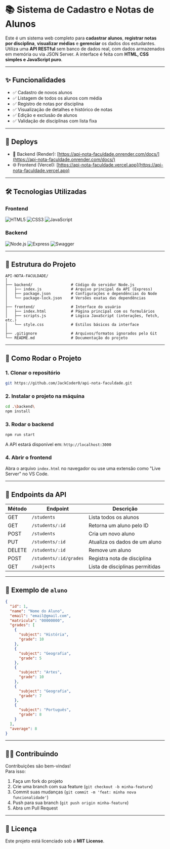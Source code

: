 # 📚 Sistema de Cadastro e Notas de Alunos

Este é um sistema web completo para **cadastrar alunos**, **registrar notas por disciplina**, **visualizar médias** e **gerenciar** os dados dos estudantes. Utiliza uma **API RESTful** sem banco de dados real, com dados armazenados em memória ou via JSON Server. A interface é feita com **HTML, CSS simples e JavaScript puro**.

---

## ✨ Funcionalidades

- ✅ Cadastro de novos alunos
- ✅ Listagem de todos os alunos com média
- ✅ Registro de notas por disciplina
- ✅ Visualização de detalhes e histórico de notas
- ✅ Edição e exclusão de alunos
- ✅ Validação de disciplinas com lista fixa

---

## 🚀 Deploys

- 🔗 Backend (Render): [https://api-nota-faculdade.onrender.com/docs/](https://api-nota-faculdade.onrender.com/docs/)
- 🌐 Frontend (Vercel): [https://api-nota-faculdade.vercel.app](https://api-nota-faculdade.vercel.app)

---

## 🛠️ Tecnologias Utilizadas

### Frontend
![HTML5](https://img.shields.io/badge/HTML5-E34F26?logo=html5&logoColor=white&style=for-the-badge)
![CSS3](https://img.shields.io/badge/CSS3-1572B6?logo=css3&logoColor=white&style=for-the-badge)
![JavaScript](https://img.shields.io/badge/JavaScript-F7DF1E?logo=javascript&logoColor=black&style=for-the-badge)

### Backend
![Node.js](https://img.shields.io/badge/Node.js-339933?logo=node.js&logoColor=white&style=for-the-badge)
![Express](https://img.shields.io/badge/Express.js-000000?logo=express&logoColor=white&style=for-the-badge)
![Swagger](https://img.shields.io/badge/Swagger-85EA2D?logo=swagger&logoColor=black&style=for-the-badge)

---

## 📁 Estrutura do Projeto

```
API-NOTA-FACULDADE/
│
├── backend/                 # Código do servidor Node.js
│   ├── index.js             # Arquivo principal da API (Express)
│   ├── package.json         # Configurações e dependências do Node
│   └── package-lock.json    # Versões exatas das dependências
│
├── frontend/                # Interface do usuário
│   ├── index.html           # Página principal com os formulários
│   ├── scripts.js           # Lógica JavaScript (interações, fetch, etc.)
│   └── style.css            # Estilos básicos da interface
│
├── .gitignore               # Arquivos/formatos ignorados pelo Git
└── README.md                # Documentação do projeto

```

---

## 🚀 Como Rodar o Projeto

### 1. Clonar o repositório

```bash
git https://github.com/JackCoder0/api-nota-faculdade.git
```

### 2. Instalar o projeto na máquina

```bash
cd .\backend\
npm install
```

### 3. Rodar o backend

```bash
npm run start
```

A API estará disponível em: `http://localhost:3000`

### 4. Abrir o frontend

Abra o arquivo `index.html` no navegador ou use uma extensão como "Live Server" no VS Code.

---

## 📄 Endpoints da API

| Método | Endpoint                     | Descrição                      |
|--------|------------------------------|--------------------------------|
| GET    | `/students`                  | Lista todos os alunos          |
| GET    | `/students/:id`              | Retorna um aluno pelo ID       |
| POST   | `/students`                  | Cria um novo aluno             |
| PUT    | `/students/:id`              | Atualiza os dados de um aluno  |
| DELETE | `/students/:id`              | Remove um aluno                |
| POST   | `/students/:id/grades`       | Registra nota de disciplina    |
| GET    | `/subjects`                  | Lista de disciplinas permitidas|

---

## 🧪 Exemplo de `aluno`

```json
{
  "id": 1,
  "name": "Nome do Aluno",
  "email": "email@gmail.com",
  "matricula": "00000000",
  "grades": [
    {
      "subject": "História",
      "grade": 10
    },
    {
      "subject": "Geografia",
      "grade": 5
    },
    {
      "subject": "Artes",
      "grade": 10
    },
    {
      "subject": "Geografia",
      "grade": 7
    },
    {
      "subject": "Português",
      "grade": 8
    }
  ],
  "average": 8
}
```

---

## 🙋‍♀️ Contribuindo

Contribuições são bem-vindas!  
Para isso:

1. Faça um fork do projeto
2. Crie uma branch com sua feature (`git checkout -b minha-feature`)
3. Commit suas mudanças (`git commit -m 'feat: minha nova funcionalidade'`)
4. Push para sua branch (`git push origin minha-feature`)
5. Abra um Pull Request

---

## 📄 Licença

Este projeto está licenciado sob a **MIT License**.
